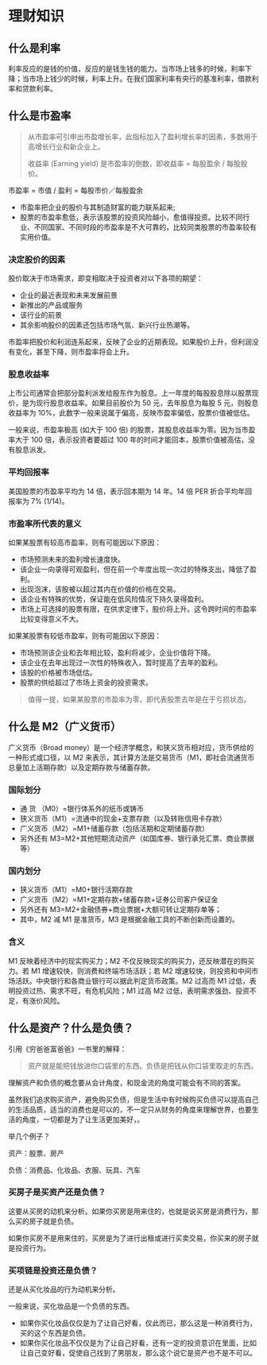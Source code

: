 # 理财知识

## 什么是利率

利率反应的是钱的价值，反应的是钱生钱的能力。当市场上钱多的时候，利率下降；当市场上钱少的时候，利率上升。在我们国家利率有央行的基准利率，借款利率和贷款利率。

## 什么是市盈率

> 从市盈率可引申出市盈增长率，此指标加入了盈利增长率的因素，多数用于高增长行业和新企业上。
>
> 收益率 (Earning yield) 是市盈率的倒数，即收益率 = 每股盈余 / 每股股价。

市盈率 = 市值 / 盈利 = 每股市价／每股盈余

- 市盈率把企业的股价与其制造财富的能力联系起来;
- 股票的市盈率愈低，表示该股票的投资风险越小，愈值得投资。比较不同行业、不同国家、不同时段的市盈率是不大可靠的，比较同类股票的市盈率较有实用价值。

### 决定股价的因素

股价取决于市场需求，即变相取决于投资者对以下各项的期望：

- 企业的最近表现和未来发展前景
- 新推出的产品或服务
- 该行业的前景
- 其余影响股价的因素还包括市场气氛、新兴行业热潮等。

市盈率把股价和利润连系起来，反映了企业的近期表现。如果股价上升，但利润没有变化，甚至下降，则市盈率将会上升。

### 股息收益率

上市公司通常会把部分盈利派发给股东作为股息。上一年度的每股股息除以股票现价，是为现行股息收益率。如果目前股价为 50 元，去年股息为每股 5 元，则股息收益率为 10%，此数字一般来说属于偏高，反映市盈率偏低，股票价值被低估。

一般来说，市盈率极高 (如大于 100 倍) 的股票，其股息收益率为零。因为当市盈率大于 100 倍，表示投资者要超过 100 年的时间才能回本，股票价值被高估，没有股息派发。

### 平均回报率

美国股票的市盈率平均为 14 倍，表示回本期为 14 年。14 倍 PER 折合平均年回报率为 7% (1/14)。

### 市盈率所代表的意义

如果某股票有较高市盈率，则有可能因以下原因：

- 市场预测未来的盈利增长速度快。
- 该企业一向录得可观盈利，但在前一个年度出现一次过的特殊支出，降低了盈利。
- 出现泡沫，该股被以超过其内在价值的价格在交易。
- 该企业有特殊的优势，保证能在低风险情况下持久录得盈利。
- 市场上可选择的股票有限，在供求定律下，股价将上升。这令跨时间的市盈率比较变得意义不大。

如果某股票有较低市盈率，则有可能因以下原因：

- 市场预测该企业和去年相比较，盈利将减少，企业价值将下降。
- 该企业在去年出现过一次性的特殊收入，暂时提高了去年的盈利。
- 该股的价格被市场低估。
- 股票的供给超过了市场上资金的投资需求。

> 值得一提，如果某股票的市盈率为零，即代表股票去年是在于亏损状态。

## 什么是 M2（广义货币）

广义货币（Broad money）是一个经济学概念，和狭义货币相对应，货币供给的一种形式或口径，以 M2 来表示，其计算方法是交易货币（M1，即社会流通货币总量加上活期存款）以及定期存款与储蓄存款。

### 国际划分

- 通 货 （M0）=银行体系外的纸币或铸币
- 狭义货币（M1）=流通中的现金+支票存款（以及转账信用卡存款）
- 广义货币（M2）=M1+储蓄存款（包括活期和定期储蓄存款）
- 另外还有 M3=M2+其他短期流动资产（如国库券、银行承兑汇票、商业票据等）

### 国内划分

- 狭义货币（M1）=M0+银行活期存款
- 广义货币（M2）=M1+定期存款+储蓄存款+证券公司客户保证金
- 另外还有 M3=M2+金融债券+商业票据+大额可转让定期存单等；
- 其中，M2 减 M1 是准货币，M3 是根据金融工具的不断创新而设置的。

### 含义

M1 反映着经济中的现实购买力；M2 不仅反映现实的购买力，还反映潜在的购买力。若 M1 增速较快，则消费和终端市场活跃；若 M2 增速较快，则投资和中间市场活跃。中央银行和各商业银行可以据此判定货币政策。M2 过高而 M1 过低，表明投资过热、需求不旺，有危机风险；M1 过高 M2 过低，表明需求强劲、投资不足，有涨价风险。

## 什么是资产？什么是负债？

引用《穷爸爸富爸爸》一书里的解释：

> 资产就是能把钱放进你口袋里的东西。负债是把钱从你口袋里取走的东西。

理解资产和负债的概念要从会计角度，和现金流的角度可能会有不同的答案。

虽然我们追求购买资产，避免购买负债，但是生活中有时候购买负债可以提高自己的生活品质，适当的消费也是可以的，不一定只从财务的角度来理解世界，也要生活的角度，一切都是为了让生活更加美好，。

举几个例子？

资产：股票、房产

负债：消费品、化妆品、衣服、玩具、汽车

### 买房子是买资产还是负债？

这要从买房的动机来分析。如果你买房是用来住的，也就是说买房是消费行为，那么买的房子就是负债。

如果你买房不是用来住的，买房是为了进行出租或进行买卖交易，你买来的房子就是投资行为。

### 买项链是投资还是负债？

还是从买化妆品的行为动机来分析。

一般来说，买化妆品是一个负债的东西。

- 如果你买化妆品仅仅是为了让自己好看，仅此而已，那么这是一种消费行为，买的这个东西是负债。
- 如果你买化妆品不仅仅是为了让自己好看，还有一定的投资意识在里面，比如让自己变好看，促使自己找到了男朋友，那么这个说它是资产也不是不可以。
